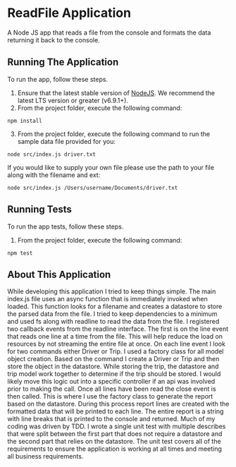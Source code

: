 # ReadFile Application
 A Node JS app that reads a file from the console and formats the data returning it back to the console.

## Running The Application

To run the app, follow these steps.

1. Ensure that the latest stable version of [NodeJS](http://nodejs.org/). We recommend the latest LTS version or greater (v6.9.1+).
2. From the project folder, execute the following command:
 ```
 npm install
 ```
3. From the project folder, execute the following command to run the sample data file provided for you:
 ```
 node src/index.js driver.txt
 ```
 If you would like to supply your own file please use the path to your file along with the filename and ext:
 ```
 node src/index.js /Users/username/Documents/driver.txt
 ```
 
## Running Tests

To run the app tests, follow these steps.

1. From the project folder, execute the following command:
 ```
 npm test
 ```

## About This Application
 While developing this application I tried to keep things simple. The main index.js file uses an async function that is immediately invoked when loaded. This function looks for a filename and creates a datastore to store the parsed data from the file. I tried to keep dependencies to a minimum and used fs along with readline to read the data from the file. I registered two callback events from the readline interface. The first is on the line event that reads one line at a time from the file. This will help reduce the load on resources by not streaming the entire file at once. On each line event I look for two commands either Driver or Trip. I used a factory class for all model object creation. Based on the command I create a Driver or Trip and then store the object in the datastore. While storing the trip, the datastore and trip model work together to determine if the trip should be stored. I would likely move this logic out into a specific controller if an api was involved prior to making the call. Once all lines have been read the close event is then called. This is where I use the factory class to generate the report based on the datastore. During this process report lines are created with the formatted data that will be printed to each line. The entire report is a string with line breaks that is printed to the console and returned. Much of my coding was driven by TDD. I wrote a single unit test with multiple describes that were split between the first part that does not require a datastore and the second part that relies on the datastore. The unit test covers all of the requirements to ensure the application is working at all times and meeting all business requirements. 

